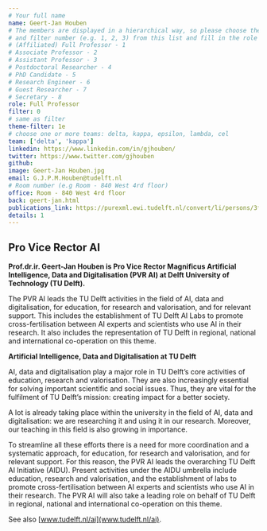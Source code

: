 ```yaml
---
# Your full name
name: Geert-Jan Houben
# The members are displayed in a hierarchical way, so please choose the role (e.g. Full Professor, Assistant Professor etc)
# and filter number (e.g. 1, 2, 3) from this list and fill in the role and filter from below:
# (Affiliated) Full Professor - 1
# Associate Professor - 2
# Assistant Professor - 3
# Postdoctoral Researcher - 4
# PhD Candidate - 5
# Research Engineer - 6
# Guest Researcher - 7
# Secretary - 8
role: Full Professor
filter: 0
# same as filter
theme-filter: 1e
# choose one or more teams: delta, kappa, epsilon, lambda, cel
team: ['delta', 'kappa']
linkedin: https://www.linkedin.com/in/gjhouben/
twitter: https://www.twitter.com/gjhouben
github:
image: Geert-Jan Houben.jpg
email: G.J.P.M.Houben@tudelft.nl
# Room number (e.g Room - 840 West 4rd floor)
office: Room - 840 West 4rd floor
back: geert-jan.html
publications_link: https://purexml.ewi.tudelft.nl/convert/li/persons/3f77eaf9-d538-4448-9035-a34b160676eb
details: 1
---
```


## Pro Vice Rector AI
**Prof.dr.ir. Geert-Jan Houben is Pro Vice Rector Magnificus Artificial Intelligence, Data and Digitalisation (PVR AI) at Delft University of Technology (TU Delft).**

The PVR AI leads the TU Delft activities in the field of AI, data and digitalisation, for education, for research and valorisation, and for relevant support. This includes the establishment of TU Delft AI Labs to promote cross-fertilisation between AI experts and scientists who use AI in their research. It also includes the representation of TU Delft in regional, national and international co-operation on this theme.

**Artificial Intelligence, Data and Digitalisation at TU Delft**

AI, data and digitalisation play a major role in TU Delft’s core activities of education, research and valorisation. They are also increasingly essential for solving important scientific and social issues. Thus, they are vital for the fulfilment of TU Delft’s mission: creating impact for a better society.

A lot is already taking place within the university in the field of AI, data and digitalisation: we are researching it and using it in our research. Moreover, our teaching in this field is also growing in importance.

To streamline all these efforts there is a need for more coordination and a systematic approach, for education, for research and valorisation, and for relevant support. For this reason, the PVR AI leads the overarching TU Delft AI Initiative (AIDU). Present activities under the AIDU umbrella include education, research and valorisation, and the establishment of labs to promote cross-fertilisation between AI experts and scientists who use AI in their research. The PVR AI will also take a leading role on behalf of TU Delft in regional, national and international co-operation on this theme.

See also [www.tudelft.nl/ai](www.tudelft.nl/ai).